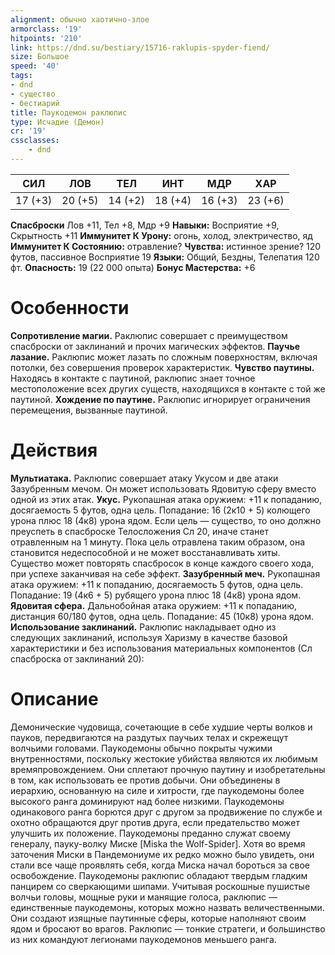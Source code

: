 ```yaml
---
alignment: обычно хаотично-злое
armorclass: '19'
hitpoints: '210'
link: https://dnd.su/bestiary/15716-raklupis-spyder-fiend/
size: Большое
speed: '40'
tags:
- dnd
- существо
- бестиарий
title: Паукодемон раклюпис
type: Исчадие (Демон)
cr: '19'
cssclasses:
    - dnd
---
```



| СИЛ | ЛОВ | ТЕЛ | ИНТ | МДР | ХАР |
|---|---|---|---|---|---|
| 17 (+3) | 20 (+5) | 14 (+2) | 18 (+4) | 16 (+3) | 23 (+6) |
**Спасброски** Лов +11, Тел +8, Мдр +9
**Навыки:** Восприятие +9, Скрытность +11
**Иммунитет К Урону:** огонь, холод, электричество, яд
**Иммунитет К Состоянию:** отравление?
**Чувства:** истинное зрение? 120 футов, пассивное Восприятие 19
**Языки:** Общий, Бездны, Телепатия 120 фт.
**Опасность:** 19 (22 000 опыта)
**Бонус Мастерства:** +6


# Особенности
**Сопротивление магии.** Раклюпис совершает с преимуществом спасброски от заклинаний и прочих магических эффектов.
**Паучье лазание.** Раклюпис может лазать по сложным поверхностям, включая потолки, без совершения проверок характеристик.
**Чувство паутины.** Находясь в контакте с паутиной, раклюпис знает точное местоположение всех других существ, находящихся в контакте с той же паутиной.
**Хождение по паутине.** Раклюпис игнорирует ограничения перемещения, вызванные паутиной.


# Действия
**Мультиатака.** Раклюпис совершает атаку Укусом и две атаки Зазубренным мечом. Он может использовать Ядовитую сферу вместо одной из этих атак.
**Укус.** Рукопашная атака оружием: +11 к попаданию, досягаемость 5 футов, одна цель. Попадание: 16 (2к10 + 5) колющего урона плюс 18 (4к8) урона ядом. Если цель — существо, то оно должно преуспеть в спасброске Телосложения Сл 20, иначе станет отравленным на 1 минуту. Пока цель отравлена таким образом, она становится недеспособной и не может восстанавливать хиты. Существо может повторять спасбросок в конце каждого своего хода, при успехе заканчивая на себе эффект.
**Зазубренный меч.** Рукопашная атака оружием: +11 к попаданию, досягаемость 5 футов, одна цель. Попадание: 19 (4к6 + 5) рубящего урона плюс 18 (4к8) урона ядом.
**Ядовитая сфера.** Дальнобойная атака оружием: +11 к попаданию, дистанция 60/180 футов, одна цель. Попадание: 45 (10к8) урона ядом.
**Использование заклинаний.** Раклюпис накладывает одно из следующих заклинаний, используя Харизму в качестве базовой характеристики и без использования материальных компонентов (Сл спасброска от заклинаний 20):


# Описание
Демонические чудовища, сочетающие в себе худшие черты волков и пауков, передвигаются на раздутых паучьих телах и скрежещут волчьими головами. Паукодемоны обычно покрыты чужими внутренностями, поскольку жестокие убийства являются их любимым времяпровождением. Они сплетают прочную паутину и изобретательны в том, как использовать ее против добычи.  Они объединены в иерархию, основанную на силе и хитрости, где паукодемоны более высокого ранга доминируют над более низкими. Паукодемоны одинакового ранга борются друг с другом за продвижение по службе и охотно обращаются друг против друга, если предательство может улучшить их положение. Паукодемоны преданно служат своему генералу, пауку-волку Миске [Miska the Wolf-Spider]. Хотя во время заточения Миски в Пандемониуме их редко можно было увидеть, они стали все чаще проявлять себя, когда Миска начал бороться за свое освобождение.    Паукодемоны раклюпис обладают твердым гладким панцирем со сверкающими шипами. Учитывая роскошные пушистые волчьи головы, мощные руки и манящие голоса, раклюпис — единственные паукодемоны, которых можно назвать величественными. Они создают изящные паутинные сферы, которые наполняют своим ядом и бросают во врагов. Раклюпис — тонкие стратеги, и большинство из них командуют легионами паукодемонов меньшего ранга.